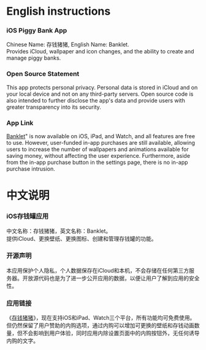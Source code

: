 <h1>English instructions</h1>

<h3>iOS Piggy Bank App</h3>
Chinese Name: 存钱猪猪, English Name: Banklet. <br/>
Provides iCloud, wallpaper and icon changes, and the ability to create and manage piggy banks.
<h3>Open Source Statement</h3>
This app protects personal privacy. Personal data is stored in iCloud and on your local device and not on any third-party servers. Open source code is also intended to further disclose the app's data and provide users with greater transparency into its security.
<h3>App Link</h3>
<a href="https://apps.apple.com/cn/app/%E5%AD%98%E9%92%B1%E7%8C%AA%E7%8C%AA/id6503047096" target=_blank">Banklet</a>" is now available on iOS, iPad, and Watch, and all features are free to use. However, user-funded in-app purchases are still available, allowing users to increase the number of wallpapers and animations available for saving money, without affecting the user experience. Furthermore, aside from the in-app purchase button in the settings page, there is no in-app purchase intrusion.

<h1>中文说明</h1>

 <h3>iOS存钱罐应用</h3>
中文名称：存钱猪猪，英文名称：Banklet。<br/>
提供iCloud、更换壁纸、更换图标、创建和管理存钱罐的功能。
<h3>开源声明</h3>
本应用保护个人隐私，个人数据保存在iCloud和本机，不会存储在任何第三方服务器。开放源代码也是为了进一步公开应用的数据，以便让用户了解到应用的安全性。
<h3>应用链接</h3>
《<a href="https://apps.apple.com/cn/app/%E5%AD%98%E9%92%B1%E7%8C%AA%E7%8C%AA/id6503047096" target=_blank">存钱猪猪</a>》，现在支持iOS和iPad、Watch三个平台，所有功能均可免费使用。但仍然保留了用户赞助的内购选项，通过内购可以增加可更换的壁纸和存钱动画数量，但不会影响到用户体验，同时应用内除设置页面中的内购按钮外，无任何诱导内购的文字。